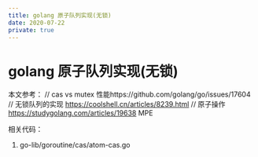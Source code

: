 ```yaml
---
title: golang 原子队列实现(无锁)
date: 2020-07-22
private: true
---
```

# golang 原子队列实现(无锁)
本文参考：
    // cas vs mutex 性能https://github.com/golang/go/issues/17604
    // 无锁队列的实现 https://coolshell.cn/articles/8239.html
    // 原子操作 https://studygolang.com/articles/19638
    MPE

相关代码：
1. go-lib/goroutine/cas/atom-cas.go